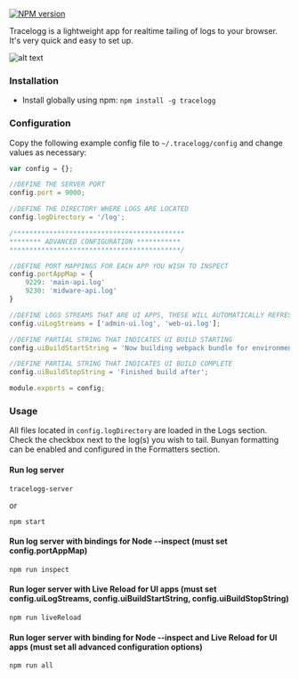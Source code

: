 [![NPM version](https://img.shields.io/npm/v/tracelogg.svg)](https://www.npmjs.com/package/tracelogg)

Tracelogg is a lightweight app for realtime tailing of logs to your browser. It's very quick and easy to set up.

![alt text](screenshots/screenshot.png "Interface")

### Installation

- Install globally using npm: `npm install -g tracelogg`

### Configuration

Copy the following example config file to `~/.tracelogg/config` and change values as necessary:

```javascript
var config = {};

//DEFINE THE SERVER PORT
config.port = 9000;

//DEFINE THE DIRECTORY WHERE LOGS ARE LOCATED
config.logDirectory = '/log';

/*******************************************
******** ADVANCED CONFIGURATION ***********
*******************************************/

//DEFINE PORT MAPPINGS FOR EACH APP YOU WISH TO INSPECT
config.portAppMap = {
    9229: 'main-api.log'
    9230: 'midware-api.log'
}

//DEFINE LOGS STREAMS THAT ARE UI APPS, THESE WILL AUTOMATICALLY REFRESH WHEN YOUR BUILD PROCESS COMPLETES
config.uiLogStreams = ['admin-ui.log', 'web-ui.log'];

//DEFINE PARTIAL STRING THAT INDICATES UI BUILD STARTING
config.uiBuildStartString = 'Now building webpack bundle for environment: dev';

//DEFINE PARTIAL STRING THAT INDICATES UI BUILD COMPLETE
config.uiBuildStopString = 'Finished build after';

module.exports = config;
```

### Usage

All files located in `config.logDirectory` are loaded in the Logs section. Check the checkbox next to the log(s) you wish to tail. Bunyan formatting can be enabled and configured in the Formatters section.

#### Run log server
```
tracelogg-server
```

or

```
npm start
```

#### Run log server with bindings for Node --inspect (must set config.portAppMap)
```
npm run inspect
```

#### Run loger server with Live Reload for UI apps (must set config.uiLogStreams, config.uiBuildStartString, config.uiBuildStopString)
```
npm run liveReload
```

#### Run loger server with binding for Node --inspect and Live Reload for UI apps (must set all advanced configuration options)
```
npm run all
```